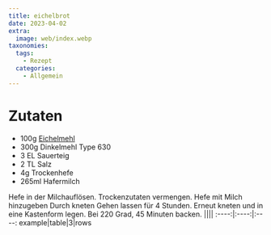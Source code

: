 ```yaml
---
title: eichelbrot
date: 2023-04-02
extra:
  image: web/index.webp
taxonomies:
  tags:
    - Rezept
  categories:
    - Allgemein
---
```


# Zutaten
* 100g [Eichelmehl](#)
* 300g Dinkelmehl Type 630
* 3 EL Sauerteig
* 2 TL Salz
* 4g Trockenhefe
* 265ml Hafermilch

Hefe in der Milchauflösen.
Trockenzutaten vermengen.
Hefe mit Milch hinzugeben
Durch kneten
Gehen lassen für 4 Stunden.
Erneut kneten und in eine Kastenform legen.
Bei 220 Grad, 45 Minuten backen.
||||
:----:|:----:|:----:
example|table|3|rows

